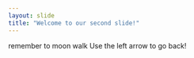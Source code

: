 ```yaml
---
layout: slide
title: "Welcome to our second slide!"
---
```

remember to moon walk
Use the left arrow to go back!
